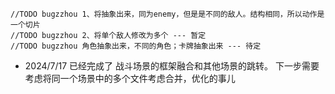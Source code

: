 	//TODO bugzzhou 1、将抽象出来，同为enemy，但是是不同的敌人。结构相同，所以动作是一个切片
	//TODO bugzzhou 2、将单个敌人修改为多个 --- 暂定
    //TODO bugzzhou 角色抽象出来，不同的角色；卡牌抽象出来 --- 待定



- 2024/7/17 已经完成了 战斗场景的框架融合和其他场景的跳转。  下一步需要考虑将同一个场景中的多个文件考虑合并，优化的事儿